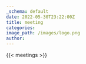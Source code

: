 ```yaml
---
_schema: default
date: 2022-05-30T23:22:00Z
title: meeting
categories:
image_path: /images/logo.png
author:
---
```


{{< meetings >}}
